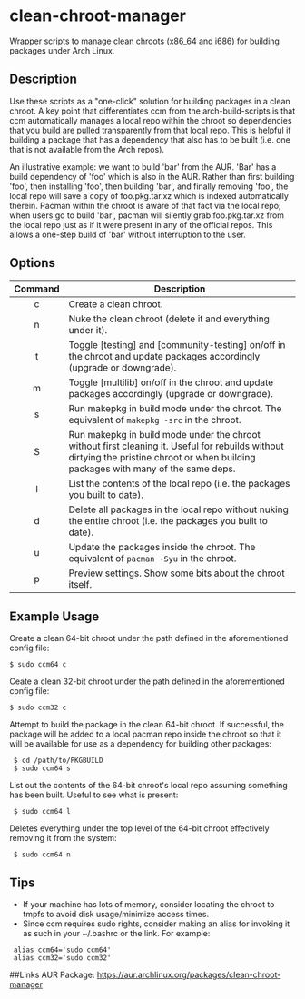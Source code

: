 # clean-chroot-manager
Wrapper scripts to manage clean chroots (x86_64 and i686) for building packages under Arch Linux.

## Description
Use these scripts as a "one-click" solution for building packages in a clean chroot.  A key point that differentiates ccm from the arch-build-scripts is that ccm automatically manages a local repo within the chroot so dependencies that you build are pulled transparently from that local repo.  This is helpful if building a package that has a dependency that also has to be built (i.e. one that is not available from the Arch repos).

An illustrative example: we want to build 'bar' from the AUR.  'Bar' has a build dependency of 'foo' which is also in the AUR.  Rather than first building 'foo', then installing 'foo', then building 'bar', and finally removing 'foo', the local repo will save a copy of foo.pkg.tar.xz which is indexed automatically therein.  Pacman within the chroot is aware of that fact via the local repo; when users go to build 'bar', pacman will silently grab foo.pkg.tar.xz from the local repo just as if it were present in any of the official repos. This allows a one-step build of 'bar' without interruption to the user.

## Options
| Command | Description |
| :---: | --- |
| c | Create a clean chroot. |
| n | Nuke the clean chroot (delete it and everything under it). |
| t | Toggle [testing] and [community-testing] on/off in the chroot and update packages accordingly (upgrade or downgrade). |
| m | Toggle [multilib] on/off in the chroot and update packages accordingly (upgrade or downgrade). |
| s | Run makepkg in build mode under the chroot. The equivalent of `makepkg -src` in the chroot. |
| S | Run makepkg in build mode under the chroot without first cleaning it. Useful for rebuilds without dirtying the pristine chroot or when building packages with many of the same deps. |
| l | List the contents of the local repo (i.e. the packages you built to date). |
| d | Delete all packages in the local repo without nuking the entire chroot (i.e. the packages you built to date). |
| u | Update the packages inside the chroot. The equivalent of `pacman -Syu` in the chroot. |
| p | Preview settings. Show some bits about the chroot itself. |

## Example Usage
Create a clean 64-bit chroot under the path defined in the aforementioned config file:
```
$ sudo ccm64 c
```

Ceate a clean 32-bit chroot under the path defined in the aforementioned config file:
```
$ sudo ccm32 c
```

Attempt to build the package in the clean 64-bit chroot. If successful, the package will be added to a local pacman repo inside the chroot so that it will be available for use as a dependency for building other packages:
```
 $ cd /path/to/PKGBUILD
 $ sudo ccm64 s
```

List out the contents of the 64-bit chroot's local repo assuming something has been built. Useful to see what is present:
```
 $ sudo ccm64 l
```
Deletes everything under the top level of the 64-bit chroot effectively removing it from the system:
```
 $ sudo ccm64 n
```

## Tips
* If your machine has lots of memory, consider locating the chroot to tmpfs to avoid disk usage/minimize access times.
* Since ccm requires sudo rights, consider making an alias for invoking it as such in your ~/.bashrc or the link. For example:

```
 alias ccm64='sudo ccm64'
 alias ccm32='sudo ccm32'
```
##Links
AUR Package: https://aur.archlinux.org/packages/clean-chroot-manager
